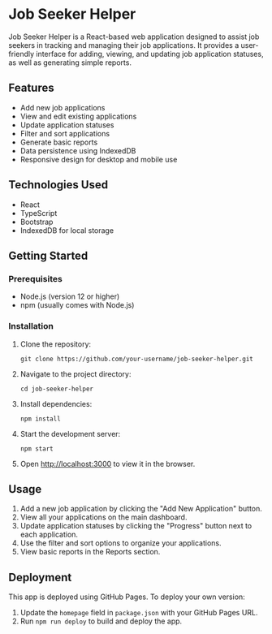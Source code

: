 # Job Seeker Helper

Job Seeker Helper is a React-based web application designed to assist job seekers in tracking and managing their job applications. It provides a user-friendly interface for adding, viewing, and updating job application statuses, as well as generating simple reports.

## Features

- Add new job applications
- View and edit existing applications
- Update application statuses
- Filter and sort applications
- Generate basic reports
- Data persistence using IndexedDB
- Responsive design for desktop and mobile use

## Technologies Used

- React
- TypeScript
- Bootstrap
- IndexedDB for local storage

## Getting Started

### Prerequisites

- Node.js (version 12 or higher)
- npm (usually comes with Node.js)

### Installation

1. Clone the repository:
   ```
   git clone https://github.com/your-username/job-seeker-helper.git
   ```

2. Navigate to the project directory:
   ```
   cd job-seeker-helper
   ```

3. Install dependencies:
   ```
   npm install
   ```

4. Start the development server:
   ```
   npm start
   ```

5. Open [http://localhost:3000](http://localhost:3000) to view it in the browser.

## Usage

1. Add a new job application by clicking the "Add New Application" button.
2. View all your applications on the main dashboard.
3. Update application statuses by clicking the "Progress" button next to each application.
4. Use the filter and sort options to organize your applications.
5. View basic reports in the Reports section.

## Deployment

This app is deployed using GitHub Pages. To deploy your own version:

1. Update the `homepage` field in `package.json` with your GitHub Pages URL.
2. Run `npm run deploy` to build and deploy the app.
